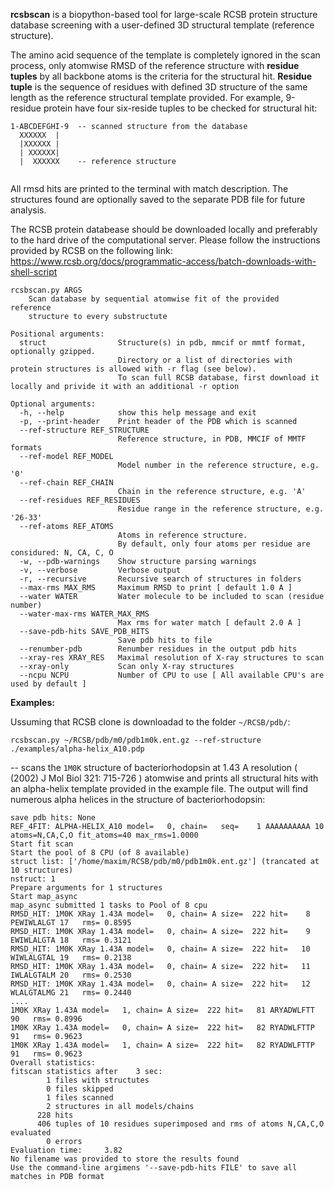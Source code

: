 **rcsbscan** is a biopython-based tool for large-scale RCSB protein 
structure database screening with a user-defined 3D structural template (reference structure).

The amino acid sequence of the template is completely ignored in the scan process, only atomwise RMSD of the reference 
structure with **residue tuples** by all backbone atoms is the criteria for the structural hit. 
**Residue tuple** is the sequence of residues with defined 3D structure of the same length as the 
reference structural template provided. For example, 9-residue protein have four six-reside tuples to be checked for 
structural hit:
```buildoutcfg
1-ABCDEFGHI-9  -- scanned structure from the database
  XXXXXX  |
  |XXXXXX |
  | XXXXXX|
  |  XXXXXX    -- reference structure
 
```
All rmsd hits are printed to the terminal with match description. The structures found 
are optionally saved to the separate PDB file for future analysis.

The RCSB protein databease should be downloaded locally and preferably to the hard drive of the 
computational server. Please follow the instructions provided by RCSB on the following link:
https://www.rcsb.org/docs/programmatic-access/batch-downloads-with-shell-script

```
rcsbscan.py ARGS 
    Scan database by sequential atomwise fit of the provided  reference 
    structure to every substructute

Positional arguments:
  struct                Structure(s) in pdb, mmcif or mmtf format, optionally gzipped. 
                        Directory or a list of directories with protein structures is allowed with -r flag (see below).
                        To scan full RCSB database, first download it locally and privide it with an additional -r option

Optional arguments:
  -h, --help            show this help message and exit
  -p, --print-header    Print header of the PDB which is scanned
  --ref-structure REF_STRUCTURE
                        Reference structure, in PDB, MMCIF of MMTF formats
  --ref-model REF_MODEL
                        Model number in the reference structure, e.g. '0'
  --ref-chain REF_CHAIN
                        Chain in the reference structure, e.g. 'A'
  --ref-residues REF_RESIDUES
                        Residue range in the reference structure, e.g. '26-33'
  --ref-atoms REF_ATOMS
                        Atoms in reference structure. 
                        By default, only four atoms per residue are considured: N, CA, C, O
  -w, --pdb-warnings    Show structure parsing warnings
  -v, --verbose         Verbose output
  -r, --recursive       Recursive search of structures in folders
  --max-rms MAX_RMS     Maximum RMSD to print [ default 1.0 A ] 
  --water WATER         Water molecule to be included to scan (residue number)
  --water-max-rms WATER_MAX_RMS
                        Max rms for water match [ default 2.0 A ] 
  --save-pdb-hits SAVE_PDB_HITS
                        Save pdb hits to file
  --renumber-pdb        Renumber residues in the output pdb hits
  --xray-res XRAY_RES   Maximal resolution of X-ray structures to scan
  --xray-only           Scan only X-ray structures
  --ncpu NCPU           Number of CPU to use [ All available CPU's are used by default ] 
```
**Examples:**

Ussuming that RCSB clone is downloadad to the folder ```~/RCSB/pdb/```:
```
rcsbscan.py ~/RCSB/pdb/m0/pdb1m0k.ent.gz --ref-structure ./examples/alpha-helix_A10.pdp
```
-- scans the ``1M0K`` structure of bacteriorhodopsin at 1.43 A resolution 
( (2002) J Mol Biol 321: 715-726 )
atomwise and prints all structural hits with an alpha-helix template provided in the example file. 
The output will find numerous alpha helices in the structure of bacteriorhodopsin:
```buildoutcfg
save pdb hits: None
REF_4FIT: ALPHA-HELIX_A10 model=   0, chain=   seq=    1 AAAAAAAAAA 10   atoms=N,CA,C,O fit_atoms=40 max_rms=1.0000
Start fit scan
Start the pool of 8 CPU (of 8 available)
struct list: ['/home/maxim/RCSB/pdb/m0/pdb1m0k.ent.gz'] (trancated at 10 structures)
nstruct: 1
Prepare arguments for 1 structures
Start map_async
map_async submitted 1 tasks to Pool of 8 cpu
RMSD_HIT: 1M0K XRay 1.43A model=   0, chain= A size=  222 hit=    8 PEWIWLALGT 17   rms= 0.8595
RMSD_HIT: 1M0K XRay 1.43A model=   0, chain= A size=  222 hit=    9 EWIWLALGTA 18   rms= 0.3121
RMSD_HIT: 1M0K XRay 1.43A model=   0, chain= A size=  222 hit=   10 WIWLALGTAL 19   rms= 0.2138
RMSD_HIT: 1M0K XRay 1.43A model=   0, chain= A size=  222 hit=   11 IWLALGTALM 20   rms= 0.2530
RMSD_HIT: 1M0K XRay 1.43A model=   0, chain= A size=  222 hit=   12 WLALGTALMG 21   rms= 0.2440
....
1M0K XRay 1.43A model=   1, chain= A size=  222 hit=   81 ARYADWLFTT 90   rms= 0.8996
1M0K XRay 1.43A model=   0, chain= A size=  222 hit=   82 RYADWLFTTP 91   rms= 0.9623
1M0K XRay 1.43A model=   1, chain= A size=  222 hit=   82 RYADWLFTTP 91   rms= 0.9623
Overall statistics:
fitscan statistics after    3 sec:
        1 files with structutes
        0 files skipped
        1 files scanned
        2 structures in all models/chains
      228 hits
      406 tuples of 10 residues superimposed and rms of atoms N,CA,C,O evaluated
        0 errors
Evaluation time:     3.82
No filename was provided to store the results found
Use the command-line argimens '--save-pdb-hits FILE' to save all matches in PDB format
```
